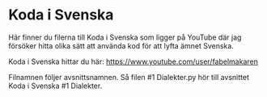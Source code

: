 # Koda i Svenska

Här finner du filerna till Koda i Svenska som ligger på YouTube där jag försöker hitta olika sätt att använda kod för att lyfta ämnet Svenska.

Koda i Svenska hittar du här: https://www.youtube.com/user/fabelmakaren

Filnamnen följer avsnittsnamnen. Så filen #1 Dialekter.py hör till avsnittet Koda i Svenska #1 Dialekter.
